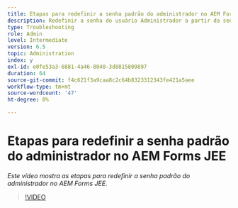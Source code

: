 ```yaml
---
title: Etapas para redefinir a senha padrão do administrador no AEM Forms JEE
description: Redefinir a senha do usuário Administrador a partir da senha padrão
type: Troubleshooting
role: Admin
level: Intermediate
version: 6.5
topic: Administration
index: y
exl-id: e0fe53a3-6881-4a46-8040-3d8815809897
duration: 64
source-git-commit: f4c621f3a9caa8c2c64b8323312343fe421a5aee
workflow-type: tm+mt
source-wordcount: '47'
ht-degree: 0%

---
```


# Etapas para redefinir a senha padrão do administrador no AEM Forms JEE

*Este vídeo mostra as etapas para redefinir a senha padrão do administrador no AEM Forms JEE.*

>[!VIDEO](https://video.tv.adobe.com/v/335541?quality=12&learn=on)
